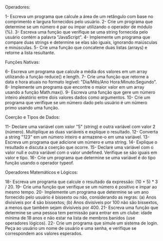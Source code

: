 Operadores:

1- Escreva um programa que calcule a área de um retângulo com base no comprimento e largura fornecidos pelo usuário.
2- Crie um programa que determine se um número é par ou ímpar utilizando o operador de módulo (%).
3- Escreva uma função que verifique se uma string fornecida pelo usuário contém a palavra "JavaScript".
4- Implemente um programa que compare duas strings e determine se elas são iguais, ignorando maiúsculas e minúsculas.
5- Crie uma função que concatene duas listas (arrays) e retorne a lista resultante.

Funções Nativas:

6- Escreva um programa que calcule a média dos valores em um array utilizando a função reduce() e length.
7- Crie uma função que retorne a data e hora atuais no formato legível: "Dia/Mês/Ano Hora:Minuto:Segundo".
8- Implemente um programa que encontre o maior valor em um array usando a função Math.max().
9- Escreva uma função que gere um número inteiro aleatório entre dois valores dados como argumentos.
10- Crie um programa que verifique se um número dado pelo usuário é um número primo usando uma função.

Coerção e Tipos de Dados:

11- Declare uma variável com valor "5" (string) e outra variável com valor 2 (número). Multiplique as duas variáveis e explique o resultado.
12- Converta a string "123" em um número inteiro e armazene-o em uma variável.
13- Escreva um programa que adicione um número e uma string. 
14- Explique o resultado e discuta a coerção que ocorre.
15- Declare uma variável com o valor null e outra variável com o valor undefined. Verifique se são iguais em valor e tipo.
16- Crie um programa que determine se uma variável é do tipo função usando o operador typeof.

Operadores Matemáticos e Lógicos:

18- Escreva um programa que calcule o resultado da expressão: (10 + 5) * 3 / 20.
19- Crie uma função que verifique se um número é positivo e ímpar ao mesmo tempo.
20- Implemente um programa que determine se um ano fornecido pelo usuário é bissexto ou não, considerando as regras: (a) Anos divisíveis por 4 são bissextos; (b) Anos divisíveis por 100 não são bissextos, a menos que também sejam divisíveis por 400.
21- Escreva uma função que determine se uma pessoa tem permissão para entrar em um clube: idade mínima de 18 anos e não estar na lista de membros banidos (use operadores lógicos).
22- Crie um programa que simule um sistema de login. Peça ao usuário um nome de usuário e uma senha, e verifique se correspondem aos valores esperados.